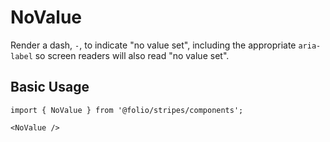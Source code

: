 # NoValue

Render a dash, `-`, to indicate "no value set", including the appropriate
`aria-label` so screen readers will also read "no value set".

## Basic Usage

```
import { NoValue } from '@folio/stripes/components';

<NoValue />
```
